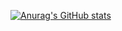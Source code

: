 [![Anurag's GitHub stats](https://github-readme-stats.vercel.app/api?username=mher-s)](https://github.com/anuraghazra/github-readme-stats)
